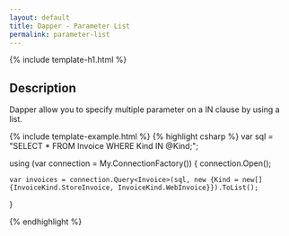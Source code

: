 ```yaml
---
layout: default
title: Dapper - Parameter List 
permalink: parameter-list
---
```


{% include template-h1.html %}

## Description
Dapper allow you to specify multiple parameter on a IN clause by using a list.

{% include template-example.html %} {% highlight csharp %}
var sql = "SELECT * FROM Invoice WHERE Kind IN @Kind;";

using (var connection = My.ConnectionFactory())
{
	connection.Open();

	var invoices = connection.Query<Invoice>(sql, new {Kind = new[] {InvoiceKind.StoreInvoice, InvoiceKind.WebInvoice}}).ToList();
}

{% endhighlight %}
